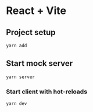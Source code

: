 # React + Vite

## Project setup
```
yarn add
```

## Start mock server
```
yarn server
```

### Start client with hot-reloads
```
yarn dev
```
